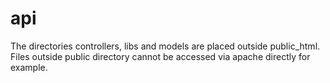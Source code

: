 # api

The directories controllers, libs and models are placed outside public_html. 
Files outside public directory cannot be accessed via apache directly for example.